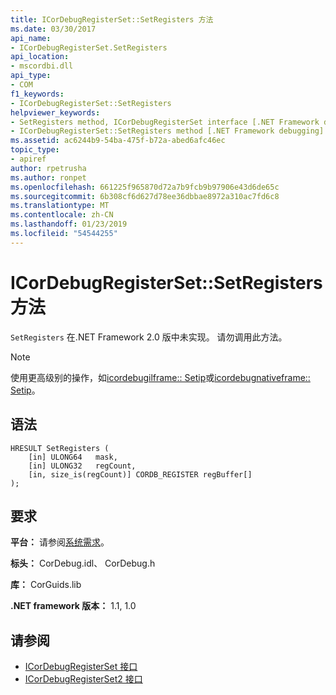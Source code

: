 ```yaml
---
title: ICorDebugRegisterSet::SetRegisters 方法
ms.date: 03/30/2017
api_name:
- ICorDebugRegisterSet.SetRegisters
api_location:
- mscordbi.dll
api_type:
- COM
f1_keywords:
- ICorDebugRegisterSet::SetRegisters
helpviewer_keywords:
- SetRegisters method, ICorDebugRegisterSet interface [.NET Framework debugging]
- ICorDebugRegisterSet::SetRegisters method [.NET Framework debugging]
ms.assetid: ac6244b9-54ba-475f-b72a-abed6afc46ec
topic_type:
- apiref
author: rpetrusha
ms.author: ronpet
ms.openlocfilehash: 661225f965870d72a7b9fcb9b97906e43d6de65c
ms.sourcegitcommit: 6b308cf6d627d78ee36dbbae8972a310ac7fd6c8
ms.translationtype: MT
ms.contentlocale: zh-CN
ms.lasthandoff: 01/23/2019
ms.locfileid: "54544255"
---
```

# <a name="icordebugregistersetsetregisters-method"></a>ICorDebugRegisterSet::SetRegisters 方法
`SetRegisters` 在.NET Framework 2.0 版中未实现。 请勿调用此方法。  
  
> [!NOTE]
>  使用更高级别的操作，如[icordebugilframe:: Setip](../../../../docs/framework/unmanaged-api/debugging/icordebugilframe-setip-method.md)或[icordebugnativeframe:: Setip](../../../../docs/framework/unmanaged-api/debugging/icordebugnativeframe-setip-method.md)。  
  
## <a name="syntax"></a>语法  
  
```  
HRESULT SetRegisters (  
    [in] ULONG64   mask,  
    [in] ULONG32   regCount,  
    [in, size_is(regCount)] CORDB_REGISTER regBuffer[]  
);  
```  
  
## <a name="requirements"></a>要求  
 **平台：** 请参阅[系统需求](../../../../docs/framework/get-started/system-requirements.md)。  
  
 **标头：** CorDebug.idl、 CorDebug.h  
  
 **库：** CorGuids.lib  
  
 **.NET framework 版本：** 1.1, 1.0  
  
## <a name="see-also"></a>请参阅
- [ICorDebugRegisterSet 接口](../../../../docs/framework/unmanaged-api/debugging/icordebugregisterset-interface.md)
- [ICorDebugRegisterSet2 接口](../../../../docs/framework/unmanaged-api/debugging/icordebugregisterset2-interface.md)
